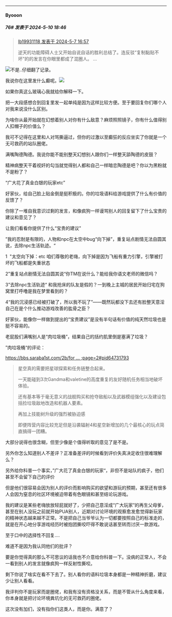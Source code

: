 ﻿
*****

####  Byooon  
##### 76#       发表于 2024-5-10 18:46

<blockquote><a href="httphttps://bbs.saraba1st.com/2b/forum.php?mod=redirect&amp;goto=findpost&amp;pid=64841343&amp;ptid=2182167" target="_blank">lb19931118 发表于 2024-5-7 16:57</a>

逆天的功能障碍人士又开始自说自话的胜利总结了。连反驳“复制黏贴不坏”的的发言在你眼里都成了混圈人。 ...</blockquote>
<img src="https://static.saraba1st.com/image/smiley/face2017/014.png" referrerpolicy="no-referrer">不是..仔细翻了记录。

我说你在这里发什么癫呢。<img src="https://static.saraba1st.com/image/smiley/face2017/014.png" referrerpolicy="no-referrer">

如果你真这么玻璃心我就给你解释一下。

把一大段感想合到回复里发一起单纯是因为这样比较方便。至于要回复你们哪个人对我来说没什么区别。

为啥你从最开始就在幻想着别人对你有什么敌意？麻烦照照镜子，你有什么值得别人扣帽子的价值么？

我可不记得在这里和人对骂撕逼过，但你的过激以至癫狂的反应坐实了你就是一个无可救药的站队圈佬。

满嘴陶德陶德。我说你能不能别整天幻想别人跟你们一样整天舔陶德的皮鼓？

精神病整天干着视奸的勾当就觉得别人都和自己一样暗恋陶德是吧？你以为黑粉就不是粉了？

“广大花了真金白银的玩家etc”

好家伙，给自己脸上贴金倒是挺积极的。你的垃圾语料给游戏提供了什么有价值的反馈了？

你除了一堆自我意识过剩的发言，和像疯狗一样谩骂别人的回复留下了什么宝贵的建议和意见了？

让我们看看你提供了什么“宝贵的建议”

”我的忍耐是有限的，人物和npc在太空中bug“向下掉”，重复站点剧情无法自圆其说，去除npc生活轨迹。“

1  "太空向下掉：etc 咱们尊敬的老嗨，向下掉是因为飞船有重力引擎，引擎被打坏的飞船都是失重状态

2”重复站点剧情无法自圆其说“你TM在说什么？能给我你语文老师的微信吗？

3”去除npc生活轨迹“ 和我抢床的队友是假的？一到晚上主城的居民开始归宅在狗窝里打呼噜是我在梦里看到的？

4“我的沉浸感已经被打破了，所以我不玩了”——既然玩都没下去还有脸整天意淫自己在是个什么推动游戏改善的肱骨之臣？

好家伙，能像你一样做到提出的“宝贵建议”是没有半句话有价值的纯天然垃圾也是挺不容易的。

老屁股们满嘴别人是“肉垃圾桶”，结果自己的括约肌里倒是塞满了垃圾？

”肉垃圾桶“的评论：

[https://bbs.saraba1st.com/2b/for ... ;page=2#pid64731793](https://bbs.saraba1st.com/2b/forum.php?mod=viewthread&amp;tid=2180470&amp;page=2#pid64731793)
 <blockquote>星空真的需要把星球探索和任务链整合起来。

一天能碰到3次Gandma和valetine的高度重复的友好随机任务相当地破坏体验。

还有基本等于毫无意义的战舰购买和抢夺敌船以及武器模组强化以及建设包括捡垃圾敌地改造和机器人要素。

再加上技能树升级的强烈被胁迫感

即便阵营内容比较充足但是沿袭辐射4和星空新增加的几个最核心的玩点简直搞得一团糟。</blockquote>

大部分说得也很含糊，但至少像是个值得听取的意见了是不是。

另外你怎么知道别人不差评？正准备差评的时候看到评价失真决定收住很难理解么？

另外给你科普一个事实，”广大花了真金白银的玩家“，非但不是站队的疯子，他们甚至不会留下自己的评价

但是他们很容易会因为别人的评价而影响购买的欲望和游玩的预期，甚至还有很多人会因为窒息的社区环境被迫带着有色眼镜和甚至结论玩游戏。

我的建议是某些老嗨放放轻屁就好了，少把自己意淫成“广大玩家”的再生父母爹，甚至在别人没玩之前就开始PUA别人，近期对讨论环境的观察愈发愈觉得新玩家的精神状态越来越不正常。不是把自己当爷爷认为一切都要按照自己的标准走的，就是在开心地分享游戏经历时被抱团撕咬吓得不敢说话甚至转而讨厌一款游戏。

至于口中的选择性不回复....

难道不是因为我认同他们的批评？

要是你觉得真的那么不可思议的话我也不介意给你科普一下。没病的正常人，不会一看到别人的发言就像疯狗一样反射性撕咬。

剩下你说了啥实在看不下去了。别人看你的语料垃圾本身都是一种精神折磨，建议少让别人看看。

我评判你不是玩家而是圈佬，和我有没有资格没关系，而是不管从什么角度来看，你本身就是把讨论环境粪坑化的无可救药的圈佬。

这次没有加们，没有指你们这类人，而是你。满意了？

